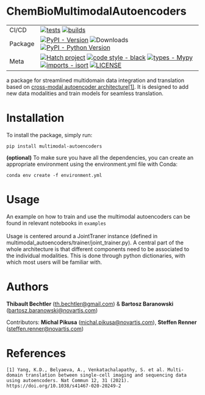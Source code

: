 # ChemBioMultimodalAutoencoders
 

<div>

 |||
| --- | --- |
| CI/CD | [![tests](https://github.com/Novartis/ChemBioMultimodalAutoencoders/actions/workflows/python-package-tests.yml/badge.svg?branch=main)](https://github.com/Novartis/ChemBioMultimodalAutoencoders/actions/workflows/python-package-tests.yml) [![builds](https://github.com/Novartis/ChemBioMultimodalAutoencoders/actions/workflows/build-and-publish.yml/badge.svg)](https://github.com/Novartis/ChemBioMultimodalAutoencoders/actions/workflows/build-and-publish.yml) |
| Package | [![PyPI - Version](https://img.shields.io/pypi/v/multimodal-autoencoders.svg?logo=pypi&label=PyPI&logoColor=gold)](https://pypi.org/project/multimodal-autoencoders/) ![Downloads](https://static.pepy.tech/badge/multimodal-autoencoders)[![PyPI - Python Version](https://img.shields.io/pypi/pyversions/multimodal-autoencoders.svg?logo=python&label=Python&logoColor=gold)](https://pypi.org/project/multimodal-autoencoders/) |
| Meta | [![Hatch project](https://img.shields.io/badge/%F0%9F%A5%9A-Hatch-4051b5.svg)](https://github.com/pypa/hatch) [![code style - black](https://img.shields.io/badge/code%20style-black-000000.svg)](https://github.com/psf/black) [![types - Mypy](https://img.shields.io/badge/types-Mypy-blue.svg)](https://github.com/python/mypy) [![imports - isort](https://img.shields.io/badge/imports-isort-ef8336.svg)](https://github.com/pycqa/isort) [![LICENSE](https://img.shields.io/badge/License-MIT-blue.svg)](https://github.com/Novartis/ChemBioMultimodalAutoencoders/blob/readme-update/license.txt)

 

</div>

a package for streamlined multidomain data integration and translation based on [cross-modal autoencoder architecture](https://github.com/uhlerlab/cross-modal-autoencoders)[[1]](https://github.com/Novartis/ChemBioMultimodalAutoencoders/tree/readme-update#references). It is designed to add new data modalities and train models for seamless translation. 

# Installation
To install the package, simply run:

```pip install multimodal-autoencoders```

**(optional)**
To make sure you have all the dependencies, you can create an appropriate environment using the environment.yml file with Conda:

```conda env create -f environment.yml```

# Usage
An example on how to train and use the multimodal autoencoders can be found in relevant notebooks in `examples` <br>
<br>
Usage is centered around a JointTraner instance (defined in multimodal_autoencoders/trainer/joint_trainer.py). A central part of the whole architecture is that different components need to be associated to the individual modalities. This is done through python dictionaries, with which most users will be familiar with.<br>

# Authors
**Thibault Bechtler** (th.bechtler@gmail.com) & **Bartosz Baranowski** (bartosz.baranowski@novartis.com)

Contributors:
**Michal Pikusa** (michal.pikusa@novartis.com), **Steffen Renner** (steffen.renner@novartis.com)

# References
```[1] Yang, K.D., Belyaeva, A., Venkatachalapathy, S. et al. Multi-domain translation between single-cell imaging and sequencing data using autoencoders. Nat Commun 12, 31 (2021). https://doi.org/10.1038/s41467-020-20249-2```

